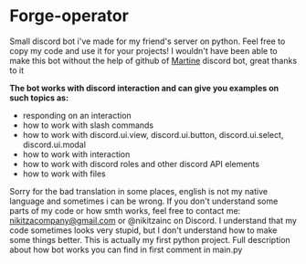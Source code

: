 # Forge-operator
Small discord bot i've made for my friend's server on python.
Feel free to copy my code and use it for your projects! 
I wouldn't have been able to make this bot without the help of github of [Martine](https://github.com/MartineBot) discord bot, great thanks to it

**The bot works with discord interaction and can give you examples on such topics as:**
- responding on an interaction
- how to work with slash commands
- how to work with discord.ui.view, discord.ui.button, discord.ui.select, discord.ui.modal
- how to work with interaction
- how to work with discord roles and other discord API elements
- how to work with files

Sorry for the bad translation in some places, english is not my native language and sometimes i can be wrong.
If you don't understand some parts of my code or how smth works, feel free to contact me: nikitzacompany@gmail.com or @nikitzainc on Discord.
I understand that my code sometimes looks very stupid, but I don't understand how to make some things better. This is actually my first python project.
Full description about how bot works you can find in first comment in main.py
